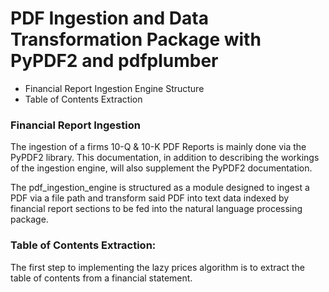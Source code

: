 # PDF Ingestion and Data Transformation Package with PyPDF2 and pdfplumber
* Financial Report Ingestion Engine Structure
* Table of Contents Extraction

### Financial Report Ingestion
The ingestion of a firms 10-Q & 10-K PDF Reports is mainly done via the PyPDF2
library. This documentation, in addition to describing the workings of the ingestion
engine, will also supplement the PyPDF2 documentation.

The pdf_ingestion_engine is structured as a module designed to ingest a PDF via
a file path and transform said PDF into text data indexed by financial report
sections to be fed into the natural language processing package.  


### Table of Contents Extraction:
The first step to implementing the lazy prices algorithm is to extract the table
of contents from a financial statement.
